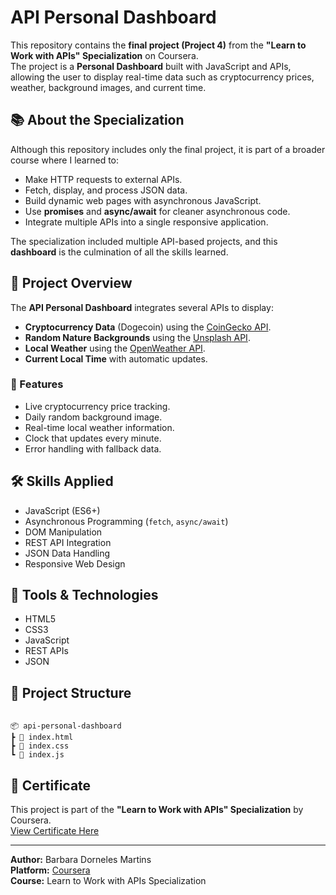 # API Personal Dashboard

This repository contains the **final project (Project 4)** from the **"Learn to Work with APIs" Specialization** on Coursera.  
The project is a **Personal Dashboard** built with JavaScript and APIs, allowing the user to display real-time data such as cryptocurrency prices, weather, background images, and current time.

## 📚 About the Specialization
Although this repository includes only the final project, it is part of a broader course where I learned to:
- Make HTTP requests to external APIs.
- Fetch, display, and process JSON data.
- Build dynamic web pages with asynchronous JavaScript.
- Use **promises** and **async/await** for cleaner asynchronous code.
- Integrate multiple APIs into a single responsive application.

The specialization included multiple API-based projects, and this **dashboard** is the culmination of all the skills learned.

## 🚀 Project Overview
The **API Personal Dashboard** integrates several APIs to display:
- **Cryptocurrency Data** (Dogecoin) using the [CoinGecko API](https://www.coingecko.com/en/api/documentation).
- **Random Nature Backgrounds** using the [Unsplash API](https://unsplash.com/developers).
- **Local Weather** using the [OpenWeather API](https://openweathermap.org/api).
- **Current Local Time** with automatic updates.

### 🔹 Features
- Live cryptocurrency price tracking.
- Daily random background image.
- Real-time local weather information.
- Clock that updates every minute.
- Error handling with fallback data.

## 🛠 Skills Applied
- JavaScript (ES6+)
- Asynchronous Programming (`fetch`, `async/await`)
- DOM Manipulation
- REST API Integration
- JSON Data Handling
- Responsive Web Design

## 🧰 Tools & Technologies
- HTML5
- CSS3
- JavaScript
- REST APIs
- JSON

## 📂 Project Structure
```

📦 api-personal-dashboard
┣ 📜 index.html
┣ 📜 index.css
┗ 📜 index.js
```

## 📜 Certificate
This project is part of the **"Learn to Work with APIs" Specialization** by Coursera.  
[View Certificate Here](https://coursera.org/share/60c35538ba2732acba3a73713e346ee3) 

---

**Author:** Barbara Dorneles Martins  
**Platform:** [Coursera](https://www.coursera.org/)  
**Course:** Learn to Work with APIs Specialization